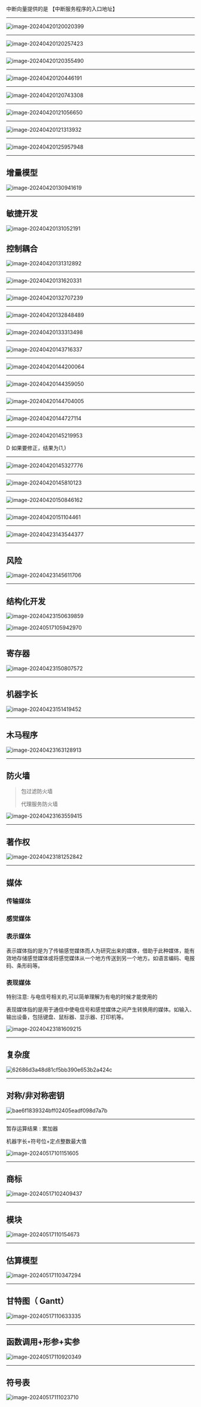 中断向量提供的是 【中断服务程序的入口地址】

---

![image-20240420120020399](../../../images/image-20240420120020399.png)



---



![image-20240420120257423](../../../images/image-20240420120257423.png)

---



![image-20240420120355490](../../../images/image-20240420120355490.png)



---



![image-20240420120446191](../../../images/image-20240420120446191.png)



---



![image-20240420120743308](../../../images/image-20240420120743308.png)



---



![image-20240420121056650](../../../images/image-20240420121056650.png)



---



![image-20240420121313932](../../../images/image-20240420121313932.png)



---



![image-20240420125957948](../../../images/image-20240420125957948.png)



---

## 增量模型

![image-20240420130941619](../../../images/image-20240420130941619.png)



---

## 敏捷开发

![image-20240420131052191](../../../images/image-20240420131052191.png)



## 控制耦合

![image-20240420131312892](../../../images/image-20240420131312892.png)



---



![image-20240420131620331](../../../images/image-20240420131620331.png)



---



![image-20240420132707239](../../../images/image-20240420132707239.png)



---



![image-20240420132848489](../../../images/image-20240420132848489.png)



---

![image-20240420133313498](../../../images/image-20240420133313498.png)



---



![image-20240420143716337](../../../images/image-20240420143716337.png)



---



![image-20240420144200064](../../../images/image-20240420144200064.png)



---

![image-20240420144359050](../../../images/image-20240420144359050.png)



---

![image-20240420144704005](../../../images/image-20240420144704005.png)



----



![image-20240420144727114](../../../images/image-20240420144727114.png)



---



![image-20240420145219953](../../../images/image-20240420145219953.png)

D 如果要修正，结果为(1,)

---

![image-20240420145327776](../../../images/image-20240420145327776.png)



---



![image-20240420145810123](../../../images/image-20240420145810123.png)



---



![image-20240420150846162](../../../images/image-20240420150846162.png)



---



![image-20240420151104461](../../../images/image-20240420151104461.png)



---

![image-20240423143544377](../../../images/image-20240423143544377.png)



---

## 风险

![image-20240423145611706](../../../images/image-20240423145611706.png)



---

## 结构化开发

![image-20240423150639859](../../../images/image-20240423150639859.png)



![image-20240517105942970](../../../images/image-20240517105942970.png)



---

## 寄存器

![image-20240423150807572](../../../images/image-20240423150807572.png)



---

## 机器字长

![image-20240423151419452](../../../images/image-20240423151419452.png)

---

## 木马程序

![image-20240423163128913](../../../images/image-20240423163128913.png)



---

## 防火墙

> 包过滤防火墙
>
> 代理服务防火墙

![image-20240423163559415](../../../images/image-20240423163559415.png)



---

## 著作权

![image-20240423181252842](../../../images/image-20240423181252842.png)



---

## 媒体

### 传输媒体



### 感觉媒体

### 表示媒体

表示媒体指的是为了传输感觉媒体而人为研究出来的媒体，借助于此种媒体，能有效地存储感觉媒体或将感觉媒体从一个地方传送到另一个地方。如语言编码、电报码、条形码等。

### 表现媒体

特别注意: 与电信号相关的,可以简单理解为有电的时候才能使用的

表现媒体指的是用于通信中使电信号和感觉媒体之间产生转换用的媒体。如输入、输出设备，包括键盘、鼠标器、显示器、打印机等。



![image-20240423181609215](../../../images/image-20240423181609215.png)



---

## 复杂度

![62686d3a48d81cf5bb390e653b2a424c](../../../images/62686d3a48d81cf5bb390e653b2a424c.png)



---

## 对称/非对称密钥

![bae6f1839324bff02405eadf098d7a7b](../../../images/bae6f1839324bff02405eadf098d7a7b.png)



---

暂存运算结果 : 累加器

机器字长+符号位+定点整数最大值

![image-20240517101151605](../../../images/image-20240517101151605.png)



---

## 商标

![image-20240517102409437](../../../images/image-20240517102409437.png)



---



## 模块

![image-20240517110154673](../../../images/image-20240517110154673.png)



---

## 估算模型

![image-20240517110347294](../../../images/image-20240517110347294.png)



---

## 甘特图（ Gantt）

![image-20240517110633335](../../../images/image-20240517110633335.png)



---

## 函数调用+形参+实参

![image-20240517110920349](../../../images/image-20240517110920349.png)



---

## 符号表

![image-20240517111023710](../../../images/image-20240517111023710.png)
